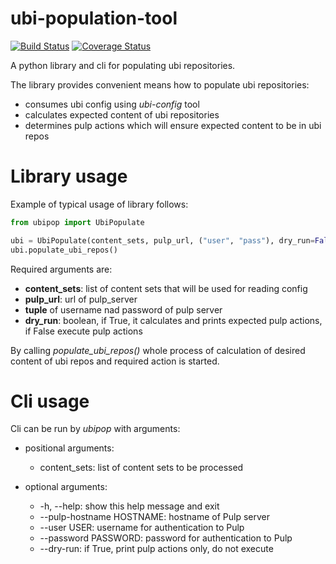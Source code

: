 # **ubi-population-tool**
[![Build Status](https://travis-ci.org/release-engineering/ubi-population-tool.svg?branch=master)](https://travis-ci.org/release-engineering/ubi-population-tool)
[![Coverage Status](https://coveralls.io/repos/github/release-engineering/ubi-population-tool/badge.svg?branch=master)](https://coveralls.io/github/release-engineering/ubi-population-tool?branch=master)


A python library and cli for populating ubi repositories.

The library provides convenient means how to populate ubi repositories: 
- consumes ubi config using *ubi-config* tool
- calculates expected content of ubi repositories
- determines pulp actions which will ensure expected content to be in ubi repos

# Library usage
Example of typical usage of library follows:

 
```python
from ubipop import UbiPopulate

ubi = UbiPopulate(content_sets, pulp_url, ("user", "pass"), dry_run=False)
ubi.populate_ubi_repos()
```

Required arguments are:
- **content_sets**: list of content sets that will be used for reading config
- **pulp_url**: url of pulp_server
- **tuple** of username nad password of pulp server
- **dry_run**: boolean, if True, it calculates and prints expected pulp actions, if False execute pulp actions

By calling *populate_ubi_repos()* whole process of calculation of desired content of
ubi repos and required action is started.

# Cli usage

Cli can be run by *ubipop* with arguments:

- positional arguments:
  - content_sets: list of content sets to be processed

- optional arguments:
  - -h, --help: show this help message and exit
  - --pulp-hostname HOSTNAME: hostname of Pulp server
  - --user USER: username for authentication to Pulp
  - --password PASSWORD: password for authentication to Pulp
  - --dry-run: if True, print pulp actions only, do not execute
